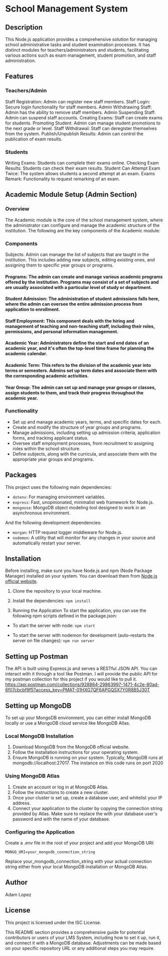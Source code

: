 # School Management System
## Description

This Node.js application provides a comprehensive solution for managing school administrative tasks and student examination processes. It has distinct modules for teachers/administrators and students, facilitating various actions such as exam management, student promotion, and staff administration.

## Features

### Teachers/Admin
Staff Registration: Admin can register new staff members.
Staff Login: Secure login functionality for staff members.
Admin Withdrawing Staff: Admin has the ability to remove staff members.
Admin Suspending Staff: Admin can suspend staff accounts.
Creating Exams: Staff can create exams for students.
Promoting Student: Admin can manage student promotions to the next grade or level.
Staff Withdrawal: Staff can deregister themselves from the system.
Publish/Unpublish Results: Admin can control the publication of exam results.

### Students
Writing Exams: Students can complete their exams online.
Checking Exam Results: Students can check their exam results.
Student Can Attempt Exam Twice: The system allows students a second attempt at an exam.
Exams Remark: Functionality to request remarking of an exam.

## Academic Module Setup (Admin Section)
### Overview
The Academic module is the core of the school management system, where the administrator can configure and manage the academic structure of the institution. The following are the key components of the Academic module:

### Components
Subjects: Admin can manage the list of subjects that are taught in the institution. This includes adding new subjects, editing existing ones, and assigning them to specific year groups or programs.

#### Programs: The admin can create and manage various academic programs offered by the institution. Programs may consist of a set of subjects and are usually associated with a particular level of study or department.

#### Student Admission: The administration of student admissions falls here, where the admin can oversee the entire admission process from application to enrollment.

#### Staff Employment: This component deals with the hiring and management of teaching and non-teaching staff, including their roles, permissions, and personal information management.

#### Academic Year: Administrators define the start and end dates of an academic year, and it's often the top-level time frame for planning the academic calendar.

#### Academic Term: This refers to the division of the academic year into terms or semesters. Admins set up term dates and associate them with the corresponding academic activities.

#### Year Group: The admin can set up and manage year groups or classes, assign students to them, and track their progress throughout the academic year.

### Functionality

- Set up and manage academic years, terms, and specific dates for each.
- Create and modify the structure of year groups and programs.
- Manage admissions, including setting up admission criteria, application forms, and tracking applicant status.
- Oversee staff employment processes, from recruitment to assigning roles within the school structure.
- Define subjects, along with the curricula, and associate them with the appropriate year groups and programs.

## Packages

This project uses the following main dependencies:

- `dotenv`: For managing environment variables.
- `express`: Fast, unopinionated, minimalist web framework for Node.js.
- `mongoose`: MongoDB object modeling tool designed to work in an asynchronous environment.

And the following development dependencies:

- `morgan`: HTTP request logger middleware for Node.js.
- `nodemon`: A utility that will monitor for any changes in your source and automatically restart your server.

## Installation

Before installing, make sure you have Node.js and npm (Node Package Manager) installed on your system. You can download them from [Node.js official website](https://nodejs.org/).

1. Clone the repository to your local machine.

1. Install the dependencies:
`npm install`

2. Running the Application
To start the application, you can use the following npm scripts defined in the package.json:

- To start the server with node:
`npm start`

- To start the server with nodemon for development (auto-restarts the server on file changes):
`npm run server`

## Setting up Postman
The API is built using Express.js and serves a RESTful JSON API. You can interact with it through a tool like Postman. I will provide the public API for my postman collection for this project if you would like to pull it. https://api.postman.com/collections/928864-29863997-1471-4c2e-80ad-6f07cbcbf9f5?access_key=PMAT-01HXG7QF6APGQSX7Y0R8B5J30T

## Setting up MongoDB
To set up your MongoDB environment, you can either install MongoDB locally or use a MongoDB cloud service like MongoDB Atlas.

### Local MongoDB Installation
1. Download MongoDB from the MongoDB official website.
2. Follow the installation instructions for your operating system.
3. Ensure MongoDB is running on your system. Typically, MongoDB runs at mongodb://localhost:27017. The instance on this code runs on port 2020

### Using MongoDB Atlas
1. Create an account or log in at MongoDB Atlas.
2. Follow the instructions to create a new cluster.
3. Once your cluster is set up, create a database user, and whitelist your IP address.
4. Connect your application to the cluster by copying the connection string provided by Atlas. Make sure to replace the <password> with your database user's password and <dbname> with the name of your database.

### Configuring the Application
Create a .env file in the root of your project and add your MongoDB URI:

`MONGO_URI=your_mongodb_connection_string`

Replace your_mongodb_connection_string with your actual connection string either from your local MongoDB installation or MongoDB Atlas.

## Author
Adam Lopez

## License
This project is licensed under the ISC License.

This README section provides a comprehensive guide for potential contributors or users of your LMS System, including how to set it up, run it, and connect it with a MongoDB database. Adjustments can be made based on your specific repository URL or any additional steps you may require.